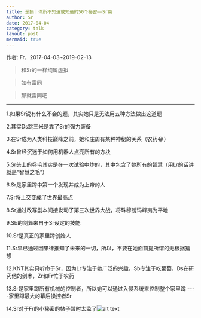 ```yaml
---
title: 恶搞｜你所不知道或知道的50个秘密——Sr篇
author: Sr
date: 2017-04-04
category: talk
layout: post
mermaid: true
---
```


作者: Fr，2017-04-03~2019-02-13

>和Sr的一样纯属虚拟

>如有雷同

>那就雷同吧

---

1.如果Sr说有什么不会的题，其实她只是无法用五种方法做出这道题

2.其实Ds跳三米是靠了Sr的强力装备

3.在Sr成为人类科技巅峰之前，她和庄周有某种神秘的关系（农药😂）

4.Sr曾经沉迷于如何用机器人点亮所有的方块

5.Sr头上的卷毛其实是在一次试验中炸的，其中包含了她所有的智慧（用Lr的话讲就是“智慧之毛”）

6.Sr是家里蹲中第一个发现并成为上帝的人

7.Sr将上交变成了世界最高点

8.Sr通过改写剧本间接发动了第三次世界大战，将珠穆朗玛峰夷为平地

9.Sb的剑舞来自于Sr设定的技能

10.Sr是真正的家里蹲创始人

11.Sr早已通过因果律推知了未来的一切，所以，不要在她面前提所谓的无根据猜想

12.KNT其实只听命于Sr，因为Lr专注于她广泛的兴趣，Sb专注于吃葡萄，Ds在研究他的剑术，Zr和Fr忙于农药

13.Sr是家里蹲所有机械的控制者，所以她可以通过入侵系统来控制整个家里蹲
----家里蹲最大的幕后操控者Sr

14.Sr对于Fr的小秘密的帖子暂时太监了![alt text](https://gsp0.baidu.com/5aAHeD3nKhI2p27j8IqW0jdnxx1xbK/tb/editor/images/client/image_emoticon68.png)